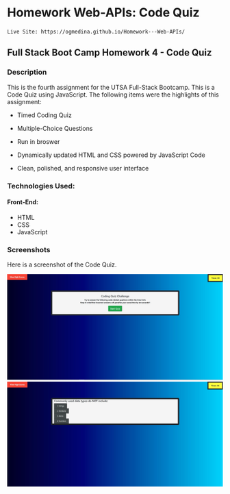 # Homework Web-APIs: Code Quiz

```
Live Site: https://ogmedina.github.io/Homework---Web-APIs/
```

## Full Stack Boot Camp Homework 4 - Code Quiz

### Description

This is the fourth assignment for the UTSA Full-Stack Bootcamp. This is a Code Quiz using JavaScript. The following items were the highlights of this assignment:

* Timed Coding Quiz

* Multiple-Choice Questions

* Run in broswer

* Dynamically updated HTML and CSS powered by JavaScript Code

* Clean, polished, and responsive user interface

### Technologies Used:
#### Front-End:
* HTML
* CSS
* JavaScript

### Screenshots

Here is a screenshot of the Code Quiz. 

![codequiz1](./Images/codingquizindex.jpg)
![codequiz2](./Images/codingquizindex2.jpg)
